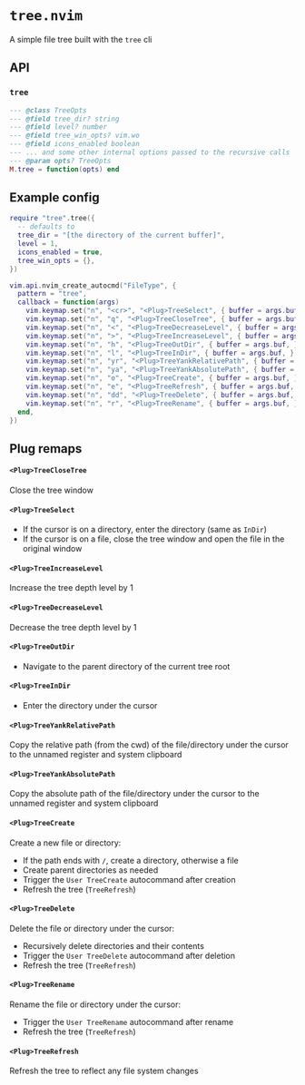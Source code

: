 # `tree.nvim`

A simple file tree built with the `tree` cli

## API

### `tree`
```lua
--- @class TreeOpts
--- @field tree_dir? string
--- @field level? number
--- @field tree_win_opts? vim.wo
--- @field icons_enabled boolean
--- ... and some other internal options passed to the recursive calls
--- @param opts? TreeOpts
M.tree = function(opts) end
```

## Example config
```lua
require "tree".tree({
  -- defaults to
  tree_dir = "[the directory of the current buffer]",
  level = 1,
  icons_enabled = true,
  tree_win_opts = {},
})

vim.api.nvim_create_autocmd("FileType", {
  pattern = "tree",
  callback = function(args)
    vim.keymap.set("n", "<cr>", "<Plug>TreeSelect", { buffer = args.buf, })
    vim.keymap.set("n", "q", "<Plug>TreeCloseTree", { buffer = args.buf, })
    vim.keymap.set("n", "<", "<Plug>TreeDecreaseLevel", { buffer = args.buf, })
    vim.keymap.set("n", ">", "<Plug>TreeIncreaseLevel", { buffer = args.buf, })
    vim.keymap.set("n", "h", "<Plug>TreeOutDir", { buffer = args.buf, })
    vim.keymap.set("n", "l", "<Plug>TreeInDir", { buffer = args.buf, })
    vim.keymap.set("n", "yr", "<Plug>TreeYankRelativePath", { buffer = args.buf, })
    vim.keymap.set("n", "ya", "<Plug>TreeYankAbsolutePath", { buffer = args.buf, })
    vim.keymap.set("n", "o", "<Plug>TreeCreate", { buffer = args.buf, })
    vim.keymap.set("n", "e", "<Plug>TreeRefresh", { buffer = args.buf, })
    vim.keymap.set("n", "dd", "<Plug>TreeDelete", { buffer = args.buf, })
    vim.keymap.set("n", "r", "<Plug>TreeRename", { buffer = args.buf, })
  end,
})
```

## Plug remaps

#### `<Plug>TreeCloseTree`
Close the tree window

#### `<Plug>TreeSelect`
- If the cursor is on a directory, enter the directory (same as `InDir`)
- If the cursor is on a file, close the tree window and open the file in the original window

#### `<Plug>TreeIncreaseLevel`
Increase the tree depth level by 1

#### `<Plug>TreeDecreaseLevel`
Decrease the tree depth level by 1

#### `<Plug>TreeOutDir`
- Navigate to the parent directory of the current tree root

#### `<Plug>TreeInDir`
- Enter the directory under the cursor

#### `<Plug>TreeYankRelativePath`
Copy the relative path (from the cwd) of the file/directory under the cursor to the unnamed register and system clipboard

#### `<Plug>TreeYankAbsolutePath`
Copy the absolute path of the file/directory under the cursor to the unnamed register and system clipboard

#### `<Plug>TreeCreate`
Create a new file or directory:
- If the path ends with `/`, create a directory, otherwise a file
- Create parent directories as needed
- Trigger the `User TreeCreate` autocommand after creation
- Refresh the tree (`TreeRefresh`)

#### `<Plug>TreeDelete`
Delete the file or directory under the cursor:
- Recursively delete directories and their contents
- Trigger the `User TreeDelete` autocommand after deletion
- Refresh the tree (`TreeRefresh`)

#### `<Plug>TreeRename`
Rename the file or directory under the cursor:
- Trigger the `User TreeRename` autocommand after rename
- Refresh the tree (`TreeRefresh`)

#### `<Plug>TreeRefresh`
Refresh the tree to reflect any file system changes
